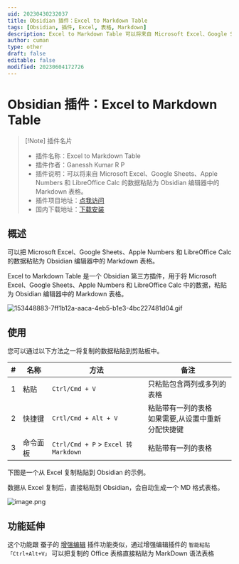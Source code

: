 ```yaml
---
uid: 20230430232037
title: Obsidian 插件：Excel to Markdown Table
tags: [Obsidian, 插件, Excel, 表格, Markdown]
description: Excel to Markdown Table 可以将来自 Microsoft Excel、Google Sheets、Apple Numbers 和 LibreOffice Calc 的数据粘贴为 Obsidian 编辑器中的 Markdown 表格。
author: cuman
type: other
draft: false
editable: false
modified: 20230604172726
---
```


# Obsidian 插件：Excel to Markdown Table

> [!Note] 插件名片
> - 插件名称：Excel to Markdown Table
> - 插件作者：Ganessh Kumar R P
> - 插件说明：可以将来自 Microsoft Excel、Google Sheets、Apple Numbers 和 LibreOffice Calc 的数据粘贴为 Obsidian 编辑器中的 Markdown 表格。
> - 插件项目地址：[点我访问](https://github.com/ganesshkumar/obsidian-excel-to-markdown-table)
> - 国内下载地址：[下载安装](https://pkmer.cn/products/plugin/pluginMarket/?obsidian-excel-to-markdown-table)

## 概述

可以把 Microsoft Excel、Google Sheets、Apple Numbers 和 LibreOffice Calc 的数据粘贴为 Obsidian 编辑器中的 Markdown 表格。

Excel to Markdown Table 是一个 Obsidian 第三方插件，用于将 Microsoft Excel、Google Sheets、Apple Numbers 和 LibreOffice Calc 中的数据，粘贴为 Obsidian 编辑器中的 Markdown 表格。

![153448883-7ff1b12a-aaca-4eb5-b1e3-4bc227481d04.gif](https://cdn.pkmer.cn/images/202305040931252.gif!pkmer)

## 使用

您可以通过以下方法之一将复制的数据粘贴到剪贴板中。

 | # |名称 |方法 |备注 |
 |---|--------|--------|--------|
 |1|粘贴 |`Ctrl/Cmd + V` |只粘贴包含两列或多列的表格 |
 |2|快捷键 |`Crtl/Cmd + Alt + V` |粘贴带有一列的表格<br/>如果需要,从设置中重新分配快捷键 |
 |3|命令面板 |`Ctrl/Cmd + P` > `Excel 转 Markdown` |粘贴带有一列的表格 |

下图是一个从 Excel 复制粘贴到 Obsidian 的示例。

 数据从 Excel 复制后，直接粘贴到 Obsidian，会自动生成一个 MD 格式表格。

![image.png](https://cdn.pkmer.cn/images/202304302354459.png!pkmer)

## 功能延伸

这个功能跟 蚕子的 [增强编辑](https://github.com/obsidian-canzi/Enhanced-editing) 插件功能类似，通过增强编辑插件的 `智能粘贴「Ctrl+Alt+V」` 可以把复制的 Office 表格直接粘贴为 MarkDown 语法表格